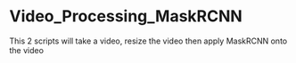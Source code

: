 # Video_Processing_MaskRCNN
This 2 scripts will take a video, resize the video then apply MaskRCNN onto the video
